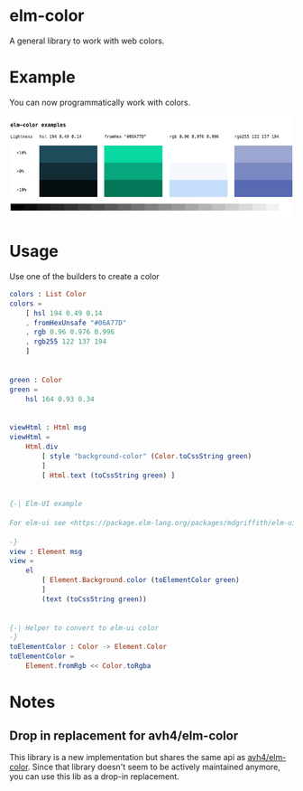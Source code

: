 # elm-color

A general library to work with web colors.

# Example

You can now programmatically work with colors.

![](./docs/Example.eea79ce.png)

# Usage

Use one of the builders to create a color

```elm
colors : List Color
colors =
    [ hsl 194 0.49 0.14
    , fromHexUnsafe "#06A77D"
    , rgb 0.96 0.976 0.996
    , rgb255 122 137 194
    ]


green : Color
green =
    hsl 164 0.93 0.34


viewHtml : Html msg
viewHtml =
    Html.div
        [ style "background-color" (Color.toCssString green)
        ]
        [ Html.text (toCssString green) ]


{-| Elm-UI example

For elm-ui see <https://package.elm-lang.org/packages/mdgriffith/elm-ui/latest/>

-}
view : Element msg
view =
    el
        [ Element.Background.color (toElementColor green)
        ]
        (text (toCssString green))


{-| Helper to convert to elm-ui color
-}
toElementColor : Color -> Element.Color
toElementColor =
    Element.fromRgb << Color.toRgba
```

# Notes

## Drop in replacement for avh4/elm-color

This library is a new implementation but shares the same api as [avh4/elm-color](https://package.elm-lang.org/packages/avh4/elm-color/latest/). Since that library doesn't seem to be actively maintained anymore, you can use this lib as a drop-in replacement.

